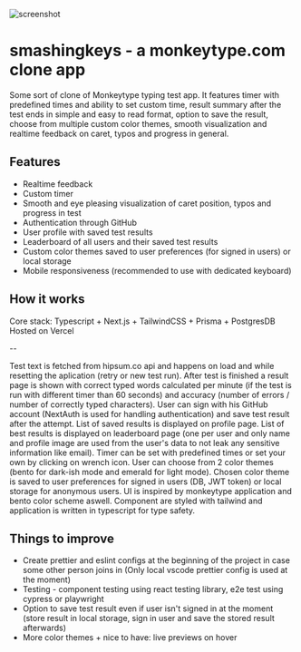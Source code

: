 ![screenshot](https://github.com/jakubhrstka/smashingkeys/assets/55590543/61aa826b-5698-4f8f-85fe-6e64461d230b)

# smashingkeys - a monkeytype.com clone app

Some sort of clone of Monkeytype typing test app. It features timer with predefined times and ability to set custom time, result summary after the test ends in simple and easy to read format, option to save the result, choose from multiple custom color themes, smooth visualization and realtime feedback on caret, typos and progress in general.

## Features

- Realtime feedback
- Custom timer
- Smooth and eye pleasing visualization of caret position, typos and progress in test
- Authentication through GitHub
- User profile with saved test results
- Leaderboard of all users and their saved test results
- Custom color themes saved to user preferences (for signed in users) or local storage
- Mobile responsiveness (recommended to use with dedicated keyboard)

## How it works

Core stack: Typescript + Next.js + TailwindCSS + Prisma + PostgresDB  
Hosted on Vercel

--

Test text is fetched from hipsum.co api and happens on load and while resetting the aplication (retry or new test run). After test is finished a result page is shown with correct typed words calculated per minute (if the test is run with different timer than 60 seconds) and accuracy (number of errors / number of correctly typed characters).
User can sign with his GitHub account (NextAuth is used for handling authentication) and save test result after the attempt.
List of saved results is displayed on profile page. List of best results is displayed on leaderboard page (one per user and only name and profile image are used from the user's data to not leak any sensitive information like email).
Timer can be set with predefined times or set your own by clicking on wrench icon.
User can choose from 2 color themes (bento for dark-ish mode and emerald for light mode). Chosen color theme is saved to user preferences for signed in users (DB, JWT token) or local storage for anonymous users.
UI is inspired by monkeytype application and bento color scheme aswell.
Component are styled with tailwind and application is written in typescript for type safety.

## Things to improve

- Create prettier and eslint configs at the beginning of the project in case some other person joins in (Only local vscode prettier config is used at the moment)
- Testing - component testing using react testing library, e2e test using cypress or playwright
- Option to save test result even if user isn't signed in at the moment (store result in local storage, sign in user and save the stored result afterwards)
- More color themes + nice to have: live previews on hover
